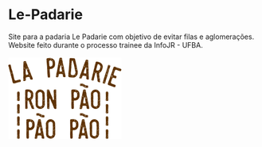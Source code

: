 # Le-Padarie
Site para a padaria Le Padarie com objetivo de evitar filas e aglomerações. Website feito durante o processo trainee da InfoJR - UFBA. 
</br></br>
<img src = "Logo.png">


